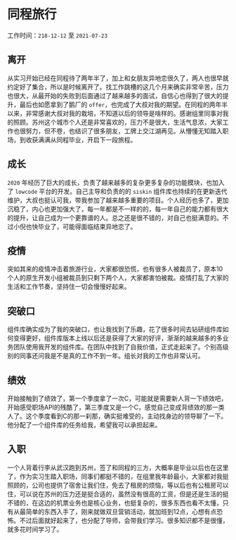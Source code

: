 # 同程旅行

工作时间：`218-12-12` 至 `2021-07-23`

## 离开

从实习开始已经在同程待了两年半了，加上和女朋友异地恋很久了，两人也很早就约定好了集合，所以是时候离开了。找工作跳槽的这几个月来确实非常辛苦，压力也很大，从最开始的失败到后面通过了越来越多的面试，自信心也得到了很大的提升，最后也如愿拿到了鹅厂的 `offer`，也完成了大叔对我的期望。在同程的两年半以来，非常感谢大叔对我的栽培，不知道以后的领导是啥样的。感谢组里同事对我的照顾。苏州这个城市个人还是非常喜欢的，压力不是很大，生活气息浓，大家工作也很努力，但不卷，也结识了很多朋友，工牌上交江湖再见。从懵懂无知踏入职场，到收获满满从同程毕业，开启下一段旅程。

## 成长

`2020` 年经历了巨大的成长，负责了越来越多的复杂更多复杂的功能模块，也加入了 `lowcode` 平台的开发。自己主导和负责的的 `siskin` 组件库也持续的在更新迭代维护，大叔也挺认可我，带我参加了越来越多重要的项目。个人经历也多了，更加沉稳了，内心也更加强大了，每一年都是不一样的的，每一年自己的能力都有很大的提升，让自己成为一个更靠谱的人。总之还是很不错的，对自己也挺满意的。不过小倪也快毕业了，可能得面临结束异地恋了。

## 疫情

突如其来的疫情冲击着旅游行业，大家都很恐慌，也有很多人被裁员了，原本10个人的原生开发小组被裁员到只剩下两个人，大家都害怕被裁。疫情打乱了大家的生活和工作节奏，坚持住一切会慢慢好起来。

## 突破口

组件库确实成为了我的突破口，也让我找到了乐趣，花了很多时间去钻研组件库如何变得更好，组件库版本上线以后还是获得了大家的好评，渐渐的越来越多的多业务团队使用我开发的组件库。在团队中找到了自我价值，正式走起来了。个别高级别的同事还问我是不是真的工作不到一年。组长对我的工作也非常认可。

## 绩效

开始接触到了绩效了，第一个季度拿了一次C，可能就是需要新人背一下绩效吧，开始感受职场API的残酷了，第三季度又是一个C，感觉自己变成背绩效的那一类人了。这个季度看到C的那一刹那，确实挺难受的，主动找身边的领导聊了一下。他分配了一个组件库的任务给我，希望我可以承担起来。

## 入职

一个人背着行李从武汉跑到苏州，签了和同程的三方，大概率是毕业以后也在这里了，作为实习生踏入职场，同事们都挺不错的，在组里我年龄最小，大家都对我挺照顾的，公司也提供了宿舍让我们住，免去了租房的烦恼，等以后也有公租房可以住，可以说在苏州的压力还是挺合适的，虽然没有很高的工资，但是还是生活的挺不错的，在这边的机票业务也是核心业务，也挺复杂的，很多东西也看不太懂，只有从最简单的东西入手了，刚来就做双旦营销活动，就加班到12点，心想有点恐怖。不过后面就好起来了，也分配了导师，会带我们学习。很多知识都不是很懂，就多花时间学习了。
